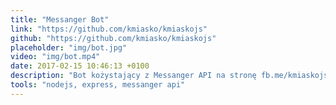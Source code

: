 ```yaml
---
title: "Messanger Bot"
link: "https://github.com/kmiasko/kmiaskojs"
github: "https://github.com/kmiasko/kmiaskojs"
placeholder: "img/bot.jpg"
video: "img/bot.mp4"
date: 2017-02-15 10:46:13 +0100
description: "Bot kożystający z Messanger API na stronę fb.me/kmiaskojs"
tools: "nodejs, express, messanger api"
---
```



